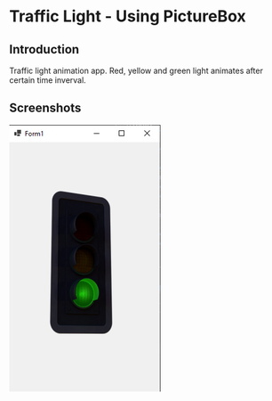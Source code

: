 # Traffic Light - Using PictureBox

## Introduction
Traffic light animation app. Red, yellow and green light animates after certain time inverval.

## Screenshots
![Traffic Light](screenshot.png)